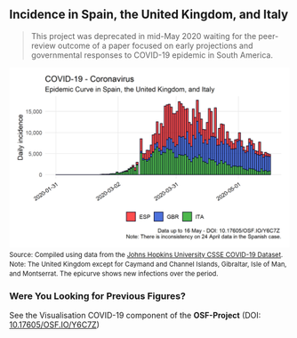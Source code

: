 ## Incidence in Spain, the United Kingdom, and Italy

> This project was deprecated in mid-May 2020 waiting for the peer-review outcome of a paper focused on early projections and governmental responses to COVID-19 epidemic in South America.

[![Incidence](https://raw.githubusercontent.com/bgonzalezbustamante/COVID-19-South-America/master/docs/images/Figures/incidence_europe.png)](https://raw.githubusercontent.com/bgonzalezbustamante/COVID-19-South-America/master/docs/images/Figures/incidence_europe.png)
<small>Source: Compiled using data from the [Johns Hopkins University CSSE COVID-19 Dataset](https://github.com/CSSEGISandData/COVID-19/tree/master/csse_covid_19_data/csse_covid_19_time_series).</small> <br />
<small>Note: The United Kingdom except for Caymand and Channel Islands, Gibraltar, Isle of Man, and Montserrat. The epicurve shows new infections over the period.</small>

### Were You Looking for Previous Figures?

See the Visualisation COVID-19 component of the **OSF-Project** (DOI: [10.17605/OSF.IO/Y6C7Z](http://doi.org/10.17605/OSF.IO/Y6C7Z))
